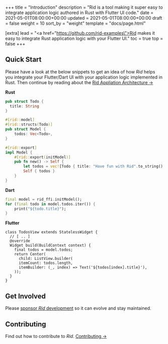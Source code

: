 +++
title = "Introduction"
description = "Rid is a tool making it super easy to integrate application logic authored in Rust with Flutter UI code."
date = 2021-05-01T08:00:00+00:00
updated = 2021-05-01T08:00:00+00:00
draft = false
weight = 10
sort_by = "weight"
template = "docs/page.html"

[extra]
lead = "<a href=\"https://github.com/rid-examples\">Rid</a> makes it easy to integrate Rust application logic with your Flutter UI."
toc = true
top = false
+++

## Quick Start

Please have a look at the below snippets to get an idea of how _Rid_ helps you integrate
your Flutter/Dart UI with your application logic implemented in Rust. Then continue by reading
about the [Rid Appliation Architecture →](../architecture/)

**Rust**
```rust
pub struct Todo {
  title: String
}

#[rid::model]
#[rid::structs(Todo)]
pub struct Model {
    todos: Vec<Todo>,
}

#[rid::export]
impl Model {
    #[rid::export(initModel)]
    pub fn new() -> Self {
        let todos = vec![Todo { title: "Have fun with Rid".to_string() }]; 
        Self { todos }
    }
}
```

**Dart**
```dart 
final model = rid_ffi.initModel();
for (final todo in model.todos.iter()) {
    print("${todo.title}");
}
```

**Flutter**
```dart, hl_lines = 5 8 9 
class TodosView extends StatelessWidget {
  // [ .. ]
  @override
  Widget build(BuildContext context) {
    final todos = model.todos;
    return Center(
      child: ListView.builder(
      itemCount: todos.length,
      itemBuilder: (_, index) => Text('${todos[index].title}'),
    ));
  }
}
```

## Get Involved 

Please [sponsor _Rid_ development](https://github.com/sponsors/thlorenz) so it can evolve and stay maintained. 

## Contributing

Find out how to contribute to _Rid_. [Contributing →](../../contributing/how-to-contribute/)
